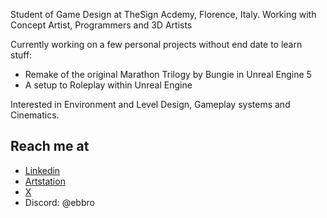 Student of Game Design at TheSign Acdemy, Florence, Italy.
Working with Concept Artist, Programmers and 3D Artists

Currently working on a few personal projects without end date to learn stuff:
- Remake of the original Marathon Trilogy by Bungie in Unreal Engine 5
- A setup to Roleplay within Unreal Engine

Interested in Environment and Level Design, Gameplay systems and Cinematics.



## Reach me at
- [Linkedin](https://www.linkedin.com/in/edoardo-tagliati/)
- [Artstation](https://www.artstation.com/ebbroartstation)
- [X](https://twitter.com/Ebbro_)
- Discord: @ebbro
